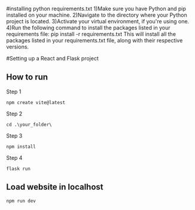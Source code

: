 #installing python requirements.txt
1)Make sure you have Python and pip installed on your machine. 
2)Navigate to the directory where your Python project is located.
3)Activate your virtual environment, if you're using one.
4)Run the following command to install the packages listed in your requirements file:
pip install -r requirements.txt
This will install all the packages listed in your requirements.txt file, along with their respective versions.

#Setting up a React and Flask project

## How to run
Step 1
```
npm create vite@latest
```
Step 2 
```
cd .\your_folder\
```
Step 3
```
npm install
```

Step 4
```
flask run
```

## Load website in localhost
```
npm run dev
```

